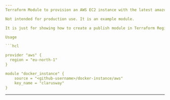 ```yaml
---
Terraform Module to provision an AWS EC2 instance with the latest amazon linux 2023 ami and installed docker in it.

Not intended for production use. It is an example module.

It is just for showing how to create a publish module in Terraform Registry.

Usage

```hcl

provider "aws" {
  region = "eu-north-1"
}

module "docker_instance" {
    source = "<github-username>/docker-instance/aws"
    key_name = "clarusway"
}
```
---
```

